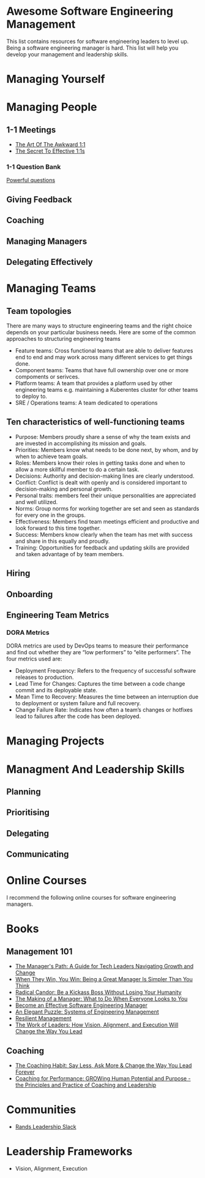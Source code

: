 # Awesome Software Engineering Management

This list contains resources for software engineering leaders to level up. Being a software engineering manager is hard. This list will help you develop your management and leadership skills. 

# Managing Yourself

# Managing People

## 1-1 Meetings
- [The Art Of The Awkward 1:1](https://medium.com/@mrabkin/the-art-of-the-awkward-1-1-f4e1dcbd1c5c)
- [The Secret To Effective 1:1s](http://www.effectiveengineer.com/blog/secret-to-effective-one-on-ones)

### 1-1 Question Bank
[Powerful questions](1-1-Questions.md)

## Giving Feedback
## Coaching
## Managing Managers
## Delegating Effectively

# Managing Teams

## Team topologies 
There are many ways to structure engineering teams and the right choice depends on your particular business needs. Here are some of the common approaches to structuring engineering teams

- Feature teams: Cross functional teams that are able to deliver features end to end and may work across many different services to get things done.
- Component teams: Teams that have full ownership over one or more compoments or serivces.
- Platform teams: A team that provides a platform used by other engineering teams e.g. maintaining a Kuberentes cluster for other teams to deploy to.
- SRE / Operations teams: A team dedicated to operations 

## Ten characteristics of well-functioning teams
- Purpose: Members proudly share a sense of why the team exists and are invested in accomplishing its mission and goals.
- Priorities: Members know what needs to be done next, by whom, and by when to achieve team goals.
- Roles: Members know their roles in getting tasks done and when to allow a more skillful member to do a certain task.
- Decisions: Authority and decision-making lines are clearly understood.
- Conflict: Conflict is dealt with openly and is considered important to decision-making and personal growth.
- Personal traits: members feel their unique personalities are appreciated and well utilized.
- Norms: Group norms for working together are set and seen as standards for every one in the groups.
- Effectiveness: Members find team meetings efficient and productive and look forward to this time together.
- Success: Members know clearly when the team has met with success and share in this equally and proudly.
- Training: Opportunities for feedback and updating skills are provided and taken advantage of by team members.

## Hiring
## Onboarding
## Engineering Team Metrics

### DORA Metrics
DORA metrics are used by DevOps teams to measure their performance and find out whether they are “low performers” to “elite performers”. The four metrics used are:
- Deployment Frequency: Refers to the frequency of successful software releases to production.
- Lead Time for Changes: Captures the time between a code change commit and its deployable state.
- Mean Time to Recovery: Measures the time between an interruption due to deployment or system failure and full recovery.
- Change Failure Rate: Indicates how often a team’s changes or hotfixes lead to failures after the code has been deployed.

# Managing Projects

# Managment And Leadership Skills

## Planning
## Prioritising 
## Delegating
## Communicating

# Online Courses 
I recommend the following online courses for software engineering managers. 

# Books

## Management 101
- [The Manager's Path: A Guide for Tech Leaders Navigating Growth and Change](https://www.goodreads.com/book/show/33369254-the-manager-s-path])
- [When They Win, You Win: Being a Great Manager Is Simpler Than You Think](https://www.goodreads.com/book/show/58724926-when-they-win-you-win)
- [Radical Candor: Be a Kickass Boss Without Losing Your Humanity](https://www.goodreads.com/book/show/29939161-radical-candor)
- [The Making of a Manager: What to Do When Everyone Looks to You](https://www.goodreads.com/book/show/38821039-the-making-of-a-manager)
- [Become an Effective Software Engineering Manager](https://www.goodreads.com/book/show/50363684-become-an-effective-software-engineering-manager)
- [An Elegant Puzzle: Systems of Engineering Management](https://www.goodreads.com/book/show/45303387-an-elegant-puzzle)
- [Resilient Management](https://www.goodreads.com/book/show/45767533-resilient-management)
- [The Work of Leaders: How Vision, Alignment, and Execution Will Change the Way You Lead](https://www.goodreads.com/en/book/show/17351785-the-work-of-leaders)

## Coaching
- [The Coaching Habit: Say Less, Ask More & Change the Way You Lead Forever](https://www.goodreads.com/book/show/29342515-the-coaching-habit)
- [Coaching for Performance: GROWing Human Potential and Purpose - the Principles and Practice of Coaching and Leadership](https://www.goodreads.com/book/show/949515.Coaching_for_Performance)

# Communities 

- [Rands Leadership Slack](https://randsinrepose.com/welcome-to-rands-leadership-slack/)

# Leadership Frameworks 
- Vision, Alignment, Execution 
